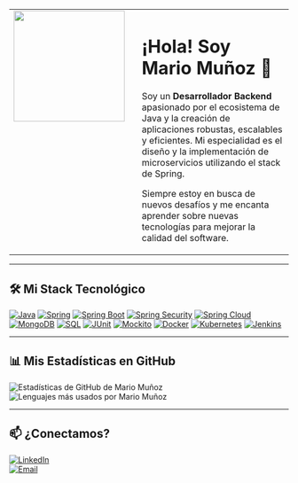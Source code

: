 <table>
  <tr>
    <td valign="top">
      <a href="https://jm.linkedin.com/company/detucel">
        <img align="left" width="200" height="200" src="https://i.pinimg.com/564x/00/c7/46/00c7467365a123f4b6d40772f3a63f0d.jpg">
      </a>
    </td>
    <td valign="top" style="padding-left: 20px;">
      <h1>¡Hola! Soy Mario Muñoz 👋</h1>
      <p>
        Soy un <strong>Desarrollador Backend</strong> apasionado por el ecosistema de Java y la creación de aplicaciones robustas, escalables y eficientes. Mi especialidad es el diseño y la implementación de microservicios utilizando el stack de Spring.
      </p>
      <p>
        Siempre estoy en busca de nuevos desafíos y me encanta aprender sobre nuevas tecnologías para mejorar la calidad del software.
      </p>
    </td>
  </tr>
</table>

---

## 🛠️ Mi Stack Tecnológico

<p align="left">
  <a href="https://www.java.com" target="_blank"><img src="https://img.shields.io/badge/Java-ED8B00?style=for-the-badge&logo=openjdk&logoColor=white" alt="Java"/></a>
  <a href="https://spring.io/" target="_blank"><img src="https://img.shields.io/badge/Spring-6DB33F?style=for-the-badge&logo=spring&logoColor=white" alt="Spring"/></a>
  <a href="https://spring.io/projects/spring-boot" target="_blank"><img src="https://img.shields.io/badge/Spring_Boot-6DB33F?style=for-the-badge&logo=spring-boot&logoColor=white" alt="Spring Boot"/></a>
  <a href="https://spring.io/projects/spring-security" target="_blank"><img src="https://img.shields.io/badge/Spring_Security-6DB33F?style=for-the-badge&logo=spring-security&logoColor=white" alt="Spring Security"/></a>
  <a href="https://spring.io/projects/spring-cloud" target="_blank"><img src="https://img.shields.io/badge/Spring_Cloud-6DB33F?style=for-the-badge&logo=spring-cloud&logoColor=white" alt="Spring Cloud"/></a>
  <a href="https://www.mongodb.com/" target="_blank"><img src="https://img.shields.io/badge/MongoDB-47A248?style=for-the-badge&logo=mongodb&logoColor=white" alt="MongoDB"/></a>
  <a href="https://www.mysql.com/" target="_blank"><img src="https://img.shields.io/badge/SQL-4479A1?style=for-the-badge&logo=mysql&logoColor=white" alt="SQL"/></a>
  <a href="https://junit.org/junit5/" target="_blank"><img src="https://img.shields.io/badge/JUnit5-25A162?style=for-the-badge&logo=junit5&logoColor=white" alt="JUnit"/></a>
  <a href="https://site.mockito.org/" target="_blank"><img src="https://img.shields.io/badge/Mockito-439A46?style=for-the-badge&logo=mockito&logoColor=white" alt="Mockito"/></a>
  <a href="https://www.docker.com/" target="_blank"><img src="https://img.shields.io/badge/Docker-2496ED?style=for-the-badge&logo=docker&logoColor=white" alt="Docker"/></a>
  <a href="https://kubernetes.io" target="_blank"><img src="https://img.shields.io/badge/Kubernetes-326CE5?style=for-the-badge&logo=kubernetes&logoColor=white" alt="Kubernetes"/></a>
  <a href="https://www.jenkins.io" target="_blank"><img src="https://img.shields.io/badge/Jenkins-D24939?style=for-the-badge&logo=jenkins&logoColor=white" alt="Jenkins"/></a>
</p>

---

## 📊 Mis Estadísticas en GitHub

<p align="left">
  <img src="https://github-readme-stats.vercel.app/api?username=M4ri0MZ&show_icons=true&theme=dark&include_all_commits=true&count_private=true" alt="Estadísticas de GitHub de Mario Muñoz"/>
  <br/>
  <img src="https://github-readme-stats.vercel.app/api/top-langs/?username=M4ri0MZ&layout=compact&theme=dark" alt="Lenguajes más usados por Mario Muñoz"/>
</p>

---

## 📫 ¿Conectamos?

<p align="left">
  <a href="https://jm.linkedin.com/company/detucel" target="_blank">
    <img src="https://img.shields.io/badge/LinkedIn-0077B5?style=for-the-badge&logo=linkedin&logoColor=white" alt="LinkedIn"/>
  </a>
  <br>
  <a href="mailto:m4ri0.dev@gmail.com">
    <img src="https://img.shields.io/badge/Gmail-D14836?style=for-the-badge&logo=gmail&logoColor=white" alt="Email"/>
  </a>
</p>

